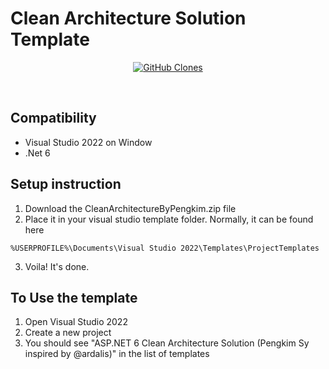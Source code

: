  # Clean Architecture Solution Template

<p align="center">
    <a href='https://github.com/kimhyonh/CleanArchitecture'><img alt='GitHub Clones' src='https://img.shields.io/badge/dynamic/json?color=success&label=Clone&query=count&url=https://gist.githubusercontent.com/kimhyonh/cf89f3274d06170b8a4973039aa6220a/raw/clone.json&logo=github'></a>
</p>
<br/>

## Compatibility
- Visual Studio 2022 on Window
- .Net 6

## Setup instruction
1. Download the CleanArchitectureByPengkim.zip file
2. Place it in your visual studio template folder. Normally, it can be found here 
```
%USERPROFILE%\Documents\Visual Studio 2022\Templates\ProjectTemplates
```
3. Voila! It's done.

## To Use the template
1. Open Visual Studio 2022
2. Create a new project
3. You should see "ASP.NET 6 Clean Architecture Solution (Pengkim Sy inspired by @ardalis)" in the list of templates